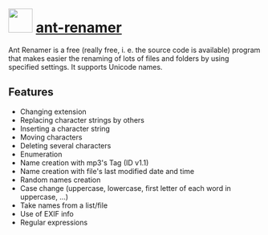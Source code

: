 ﻿# <img src="https://cdn.rawgit.com/chocolatey/chocolatey-coreteampackages/edba4a5849ff756e767cba86641bea97ff5721fe/icons/ant-renamer.png" width="48" height="48"/> [ant-renamer](https://chocolatey.org/packages/ant-renamer)


Ant Renamer is a free (really free, i. e. the source code is available) program that makes easier the renaming of lots of files and folders by using specified settings. It supports Unicode names.

## Features

- Changing extension
- Replacing character strings by others
- Inserting a character string
- Moving characters
- Deleting several characters
- Enumeration
- Name creation with mp3's Tag (ID v1.1)
- Name creation with file's last modified date and time
- Random names creation
- Case change (uppercase, lowercase, first letter of each word in uppercase, ...)
- Take names from a list/file
- Use of EXIF info
- Regular expressions

